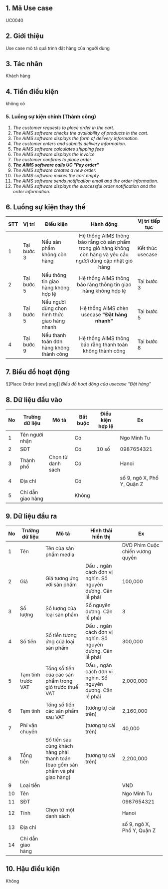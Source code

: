 ## 1. Mã Use case
UC0040
## 2. Giới thiệu
Use case mô tả quá trình đặt hàng của người dùng

## 3. Tác nhân
Khách hàng

## 4. Tiền điều kiện
không có

### 5. Luồng sự kiện chính (Thành công)
1. *The customer requests to place order in the cart.*
2. *The AIMS software checks the availability of products in the cart.*
3. *The AIMS software displays the form of delivery information.*
4. *The customer enters and submits delivery information.*
5. *The AIMS software calculates shipping fees*
6. *The AIMS software  displays the invoice*
7. *The customer confirms to place order.*
8. ***The AIMS software calls UC "Pay order"***
9. *The AIMS software creates a new order.*
10. *The AIMS software makes the cart empty.*
11. *The AIMS software sends notification email and the order information.*
12. *The AIMS software displays the successful order notification and the order information.*



## 6. Luồng sự kiện thay thế

|**STT**|**Vị trí**|**Điều kiện**|**Hành động**|**Vị trí tiếp tục**|
|:---|:---|---|:---:|---|
|1|Tại bước 3|Nếu sản phẩm không còn hàng|Hệ thống AIMS thông báo rằng có sản phẩm trong giỏ hàng không còn hàng và yêu cầu người dùng cập nhật giỏ hàng|Kết thúc usecase|
|2|Tại bước 5|Nếu thông tin giao hàng không hợp lệ|Hệ thống AIMS thông báo rằng thông tin giao hàng không hợp lệ|Tại bước 3|
|3|Tại bước 5|Nếu người dùng chọn hình thức giao hàng nhanh|Hệ thống AIMS chèn usecase **"Đặt hàng nhanh"**|Tại bước 5|
|4|Tại bước 9|Nếu thanh toán đơn hàng không thành công|Hệ thống AIMS thông báo rằng thanh toán không thành công|Tại bước 8|

## 7. Biểu đồ hoạt động
![[Place Order (new).png]]
*Biểu đồ hoạt động của usecase "Đặt hàng"*

## 8. Dữ liệu đầu vào
| No  | Trường dữ liệu    | Mô tả             | Bắt buộc | Điều kiện hợp lệ | Ex                         |
| --- | ----------------- | ----------------- | -------- | ---------------- | -------------------------- |
| 1   | Tên người nhận    |                   | Có       |                  | Ngo Minh Tu                |
| 2   | SĐT               |                   | Có       | 10 số            | 0987654321                 |
| 3   | Thành phố         | Chọn từ danh sách | Có       |                  | Hanoi                      |
| 4   | Địa chỉ           |                   | Có       |                  | số 9, ngõ X, Phố Y, Quận Z |
| 5   | Chỉ dẫn giao hàng |                   | Không    |                  |                            |

## 9. Dữ liệu đầu ra
| No  | Trường dữ liệu     | Mô tả                                                                           | Hình thái hiển thị                                           | Ex                              |
| --- | ------------------ | ------------------------------------------------------------------------------- | ------------------------------------------------------------ | ------------------------------- |
| 1   | Tên                | Tên của sản phẩm media                                                          |                                                              | DVD Phim Cuộc chiến vương quyền |
| 2   | Giá                | Giá tương ứng với sản phẩm                                                      | Dấu `,` ngăn cách đơn vị nghìn. Số nguyên dương. Căn lề phải | 100,000                         |
| 3   | Số lượng           | Số lượng của loại sản phẩm                                                      | Số nguyên dương. Căn lề phải                                 | 3                               |
| 4   | Số tiền            | Số tiền tương ứng của loại sản phẩm                                             | Dấu `,` ngăn cách đơn vị nghìn. Số nguyên dương. Căn lề phải | 300,000                         |
| 5   | Tạm tính trước VAT | Tổng số tiền của các sản phẩm trong giỏ trước thuế VAT                          | Dấu `,` ngăn cách đơn vị nghìn. Số nguyên dương. Căn lề phải | 2,000,000                       |
| 6   | Tạm tính           | Tổng số tiền các sản phẩm sau VAT                                               | (tương tự cái trên)                                          | 2,160,000                       |
| 7   | Phí vận chuyển     |                                                                                 | (tương tự cái trên)                                          | 40,000                          |
| 8   | Tổng tiền          | Số tiền sau cùng khách hàng phải thanh toán (bao gồm sản phẩm và phí giao hàng) | (tương tự cái trên)                                          | 2,200,000                       |
| 9   | Loại tiền          |                                                                                 |                                                              | VND                             |
| 10  | Tên                |                                                                                 |                                                              | Ngo Minh Tu                     |
| 11  | SĐT                |                                                                                 |                                                              | 0987654321                      |
| 12  | Tỉnh               | Chọn từ một danh sách                                                           |                                                              | Hanoi                           |
| 13  | Địa chỉ            |                                                                                 |                                                              | số 9, ngõ X, Phố Y, Quận Z      |
| 14  | Chỉ dẫn giao hàng  |                                                                                 |                                                              |                                 |

## 10. Hậu điều kiện
Không